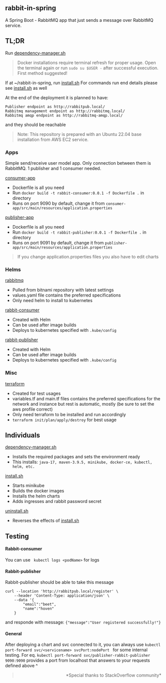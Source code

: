 ## rabbit-in-spring
A Spring Boot - RabbitMQ app that just sends a message over RabbitMQ service.

## TL;DR
Run [dependency-manager.sh]

> Docker installations require terminal refresh for proper usage. Open the terminal again or run ```sudo su $USER -``` after successful execution. First method suggested!

If at ~/rabbit-in-spring, run [install.sh]
For commands run end details please see [install.sh] as well

At the end of the deployment it is planned to have: 
```
Publisher endpoint as http://rabbitpub.local/
Rabbitmq management endpoint as http://rabbitmq.local/
Rabbitmq amqp endpoint as http://rabbitmq-amqp.local/
```
and they should be reachable

> Note: This repository is prepared with an Ubuntu 22.04 base installation from AWS EC2 service.


### Apps

Simple send/receive user model app. Only connection between them is RabbitMQ.
1 publisher and 1 consumer needed.

[consumer-app]
 - Dockerfile is all you need
 - Run ```docker build -t rabbit-consumer:0.0.1 -f Dockerfile .``` in directory
 - Runs on port 9090 by default, change it from ```consumer-app/src/main/resources/application.properties```


[publisher-app]
 - Dockerfile is all you need
 - Run ```docker build -t rabbit-publisher:0.0.1 -f Dockerfile .``` in directory
 - Runs on port 9091 by default, change it from ```publisher-app/src/main/resources/application.properties```
 
> If you change application.properties files you also have to edit charts

### Helms

[rabbitmq]

 - Pulled from bitnami repository with latest settings
 - values.yaml file contains the preferred specifications
 - Only need helm to install to kubernetes

[rabbit-consumer]

 - Created with Helm 
 - Can be used after image builds
 - Deploys to kubernetes specified with ```.kube/config```

[rabbit-publisher]

 - Created with Helm 
 - Can be used after image builds
 - Deploys to kubernetes specified with ```.kube/config```

### Misc

[terraform]

 - Created for test usages
 - variables.tf and main.tf files contains the preferred specifications for the network and instance but rest is automatic, mostly (be sure to set the aws profile correct)
 - Only need terraform to be installed and run accordingly
 - ```terraform init/plan/apply/destroy``` for best usage

## Individuals

[dependency-manager.sh]
 - Installs the required packages and sets the environment ready
 - This installs: ```java-17, maven-3.9.5, minikube, docker-ce, kubectl, helm, etc.```

[install.sh]
 - Starts minikube
 - Builds the docker images
 - Installs the helm charts
 - Adds ingresses and rabbit password secret

[uninstall.sh]
 - Reverses the effects of [install.sh]


## Testing

#### Rabbit-consumer
You can use ``` kubectl logs <podName>``` for logs

#### Rabbit-publisher
Rabbit-publisher should be able to take this message
```
curl --location 'http://rabbitpub.local/register' \
    --header 'Content-Type: application/json' \
    --data '{
        "email":"beet",
        "name":"hoven"
    } 
```
and responde with message: ```{"message":"User registered successfully!"}```

#### General
After deploying a chart and svc connected to it, you can always use
```kubectl port-forward svc/<servicename> svcPort:nodePort ``` for some internal testing. For eq.
```kubectl port-forward svc/publisher-rabbit-publisher 9090:9090```
provides a port from localhost that answers to your requests defined above ^


> <div style="text-align: right"> *Special thanks to StackOverflow community* </div>

[//]: #
  [consumer-app]: <./consumer-app/Dockerfile>
  [publisher-app]: <./publisher-app/Dockerfile>
  [rabbitmq]: <./rabbitmq/README.md>
  [rabbit-consumer]: <./rabbit-consumer/>
  [rabbit-publisher]: <./rabbit-publisher/>
  [terraform]: <./terraform/README.md>
  [install.sh]: <./install.sh>
  [uninstall.sh]: <./uninstall.sh>
  [dependency-manager.sh]: <./dependency-manager.sh>
